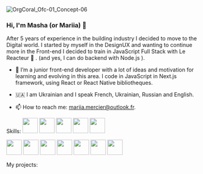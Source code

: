 
![OrgCoral_Ofc-01_Concept-06](https://user-images.githubusercontent.com/102726399/210074820-135fd1fd-6540-4826-a472-33490a536ed3.jpg)

### Hi, I'm Masha (or Mariia) 👋 

After 5 years of experience in the building industry I decided to move to the Digital world. I started by myself in the DesignUX and wanting to continue more in the Front-end I decided to train in JavaScript Full Stack with Le Reacteur 🚀 . (and yes, I can do backend with Node.js ).


- 🌱 I’m a junior front-end developer with a lot of ideas and motivation for learning and evolving in this area. I code in JavaScript in Next.js framework, using React or React Native bibliotheques. 

- 🇺🇦 I am Ukrainian and I speak French, Ukrainian, Russian and English.

- 📫 How to reach me: mariia.mercier@outlook.fr.


Skills:
<img src="https://user-images.githubusercontent.com/102726399/210112034-5c5b9094-1c35-4d28-bc75-6c6fff3f0aa7.png" height="40"/>
<img src="https://user-images.githubusercontent.com/102726399/210113732-f23f728b-9c1a-4e21-85b5-9d6572e4d88c.png" height="40"/>
<img src="https://user-images.githubusercontent.com/102726399/210113174-2e61f53b-de98-487c-af65-2734c1d1bd6f.png" height="40"/>
<img src="https://user-images.githubusercontent.com/102726399/210113173-62bcf1f2-cf7d-44b6-8915-7ebd33a05377.png" height="40"/>
<img src="https://user-images.githubusercontent.com/102726399/210113494-fddc99e3-f5d9-47ae-9b1f-ab688fcfbdcd.png" height="40"/>

<img src="https://user-images.githubusercontent.com/102726399/210111469-9b7ba0e7-40d3-4869-b1cb-fb89507f4b48.png" height="40"/>
<img src="https://user-images.githubusercontent.com/102726399/210111467-0f3d0a7c-fadb-4cf5-b9c4-541b5ca61495.png" height="40"/>
<img src="https://user-images.githubusercontent.com/102726399/210113564-6777849c-36c9-46de-828c-f1299961ac2d.png" height="40"/>
<img src="https://user-images.githubusercontent.com/102726399/210113326-aefc9785-74ad-49f8-89f8-010d17c681a4.png"  height="40"/>
<img src="https://user-images.githubusercontent.com/102726399/210112840-ea50d71b-8cb8-40b1-8adc-40a3d42093be.svg"  height="40"/>
<img src="https://user-images.githubusercontent.com/102726399/210113101-63523a19-0d98-4269-b73e-32ef7d375ded.png" height="40"/>
<img src="https://user-images.githubusercontent.com/102726399/210112338-92c5272d-3aad-4185-b594-70c3bfa219c7.png" height="40"/>








My projects: 





<!--
**MariiaMERCIER/MariiaMERCIER** is a ✨ _special_ ✨ repository because its `README.md` (this file) appears on your GitHub profile.

Here are some ideas to get you started:




-->
